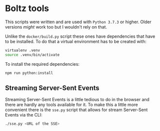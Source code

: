# Boltz tools

This scripts were written and are used with `Python 3.7.3` or higher. Older versions *might* work too but I wouldn't rely on that.

Unlike the `docker/build.py` script these ones have dependencies that have to be installed. To do that a virtual environment has to be created with:

```bash
virtualenv .venv
source .venv/bin/activate
```

To install the required dependencies:

```bash
npm run python:install
```

## Streaming Server-Sent Events

Streaming Server-Sent Events is a little tedious to do in the browser and there are hardly any tools available for it. To make this a little more convenient there is the `sse.py` script that allows for stream Server-Sent Events via the CLI:

```bash
./sse.py <URL of the SSE>
```
